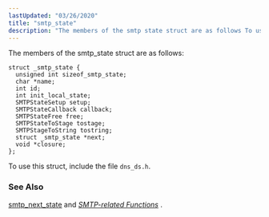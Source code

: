 ```yaml
---
lastUpdated: "03/26/2020"
title: "smtp_state"
description: "The members of the smtp state struct are as follows To use this struct include the file dns ds h smtp next state and Chapter 47 SMTP related Functions..."
---
```


The members of the smtp_state struct are as follows:

```
struct _smtp_state {
  unsigned int sizeof_smtp_state;
  char *name;
  int id;
  int init_local_state;
  SMTPStateSetup setup;
  SMTPStateCallback callback;
  SMTPStateFree free;
  SMTPStateToStage tostage;
  SMTPStageToString tostring;
  struct _smtp_state *next;
  void *closure;
};
```

To use this struct, include the file `dns_ds.h`.

### <a name="idp33222720"></a> See Also

[smtp_next_state](/momentum/3/3-api/apis-smtp-next-state) and [*SMTP-related Functions*](/momentum/3/3-api/smtp) .